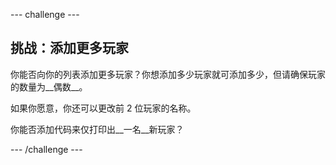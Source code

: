 --- challenge ---
## 挑战：添加更多玩家
你能否向你的列表添加更多玩家？你想添加多少玩家就可添加多少，但请确保玩家的数量为__偶数__。

如果你愿意，你还可以更改前 2 位玩家的名称。

你能否添加代码来仅打印出__一名__新玩家？




--- /challenge ---